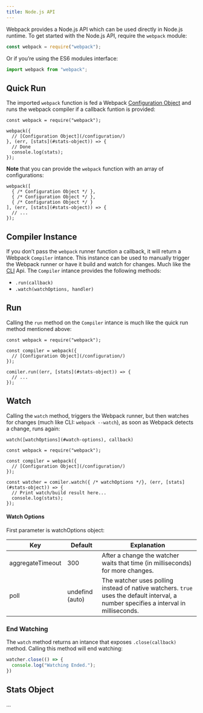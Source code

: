 ```yaml
---
title: Node.js API
---
```

Webpack provides a Node.js API which can be used directly in Node.js runtime. To get started with the Node.js API, require the `webpack` module:

``` js
const webpack = require("webpack");
```

Or if you’re using the ES6 modules interface:

``` js
import webpack from "webpack";
```

## Quick Run

The imported `webpack` function is fed a Webpack [Configuration Object](/configuration/) and runs the webpack compiler if a callback funtion is provided:

``` js-with-links
const webpack = require("webpack");

webpack({
  // [Configuration Object](/configuration/)
}, (err, [stats](#stats-object)) => {
  // Done
  console.log(stats);
});
```

**Note** that you can provide the `webpack` function with an array of configurations:

``` js-with-links
webpack([
  { /* Configuration Object */ },
  { /* Configuration Object */ },
  { /* Configuration Object */ }
], (err, [stats](#stats-object)) => {
  // ...
});
```

## Compiler Instance

If you don’t pass the `webpack` runner function a callback, it will return a Webpack `Compiler` intance. This instance can be used to manually trigger the Webpack runner or have it build and watch for changes. Much like the [CLI](/api/cli/) Api. The `Compiler` intance provides the following methods:

* `.run(callback)`
* `.watch(watchOptions, handler)`

## Run

Calling the `run` method on the `Compiler` intance is much like the quick run method mentioned above:

``` js-with-links
const webpack = require("webpack");

const compiler = webpack({
  // [Configuration Object](/configuration/)
});

comiler.run((err, [stats](#stats-object)) => {
  // ...
});
```

## Watch

Calling the `watch` method, triggers the Webpack runner, but then watches for changes (much like CLI: `webpack --watch`), as soon as Webpack detects a change, runs again:

``` js-with-links
watch([watchOptions](#watch-options), callback)
```

``` js-with-links
const webpack = require("webpack");

const compiler = webpack({
  // [Configuration Object](/configuration/)
});

const watcher = comiler.watch({ /* watchOptions */}, (err, [stats](#stats-object)) => {
  // Print watch/build result here...
  console.log(stats);
});
```

#### Watch Options

First parameter is watchOptions object:

| Key               | Default         | Explanation                                                                                                                           |
|-------------------|-----------------|---------------------------------------------------------------------------------------------------------------------------------------|
| aggregateTimeout  | 300             | After a change the watcher waits that time (in milliseconds) for more changes.                                                        |
| poll              | undefind (auto) | The watcher uses polling instead of native watchers. `true` uses the default interval, a number specifies a interval in milliseconds. |

### End Watching

The `watch` method returns an intance that exposes `.close(callback)` method. Calling this method will end watching:

``` js
watcher.close(() => {
  console.log("Watching Ended.");
})
```

## Stats Object

...
